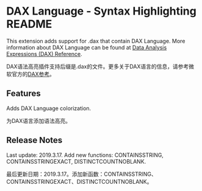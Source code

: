 # DAX Language - Syntax Highlighting README

This extension adds support for .dax that contain DAX Language. More information about DAX Language can be found at [Data Analysis Expressions (DAX) Reference](https://docs.microsoft.com/en-us/dax/data-analysis-expressions-dax-reference).

DAX语法高亮插件支持后缀是.dax的文件。更多关于DAX语言的信息，请参考微软官方的[DAX参考](https://docs.microsoft.com/en-us/dax/data-analysis-expressions-dax-reference)。

## Features

Adds DAX Language colorization.

为DAX语言添加语法高亮。

## Release Notes

Last update: 2019.3.17. Add new functions: CONTAINSSTRING, CONTAINSSTRINGEXACT, DISTINCTCOUNTNOBLANK.

最后更新日期：2019.3.17。添加新函数：CONTAINSSTRING、CONTAINSSTRINGEXACT、DISTINCTCOUNTNOBLANK。


